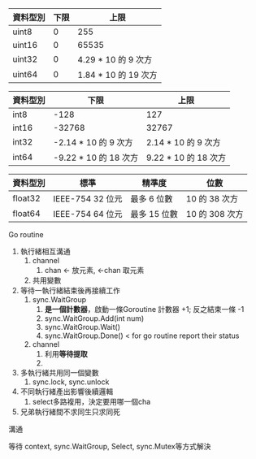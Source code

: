 |資料型別|下限|上限|
|---|---|---|
|uint8|0|255|
|uint16|0|65535|
|uint32|0|4.29 * 10 的 9 次方|
|uint64|0|1.84 * 10 的 19 次方|

|資料型別|下限|上限|
|---|---|---|
|int8|-128|127|
|int16|-32768|32767|
|int32|-2.14 * 10 的 9 次方|2.14 * 10 的 9 次方|
|int64|-9.22 * 10 的 18 次方|9.22 * 10 的 18 次方|

|資料型別|標準|精準度|位數|
|---|---|---|---|
|float32|IEEE-754 32 位元|最多 6 位數|10 的 38 次方|
|float64|IEEE-754 64 位元|最多 15 位數|10 的 308 次方|


Go routine

1. 執行緒相互溝通 
	1. channel
		1. chan <- 放元素,  <-chan 取元素
	2. 共用變數
2. 等待一執行緒結束後再接續工作
	1. sync.WaitGroup
		1. **是一個計數器**，啟動一條Goroutine 計數器 +1; 反之結束一條 -1
		2. sync.WaitGroup.Add(int num)
		3. sync.WaitGroup.Wait()
		4. sync.WaitGroup.Done() < for go routine report their status
	2. channel
		1. 利用**等待提取**
		2. 
3. 多執行緒共用同一個變數
	1. sync.lock, sync.unlock
4. 不同執行緒產出影響後續邏輯
	1. select多路複用，決定要用哪一個cha
5. 兄弟執行緒間不求同生只求同死

溝通


等待
context, sync.WaitGroup, Select, sync.Mutex等方式解決

